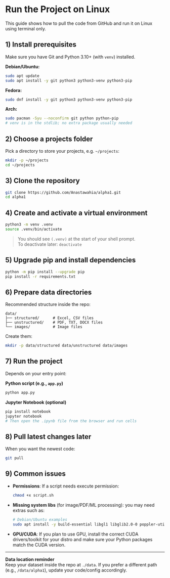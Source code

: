 # Run the Project on Linux 

This guide shows how to pull the code from GitHub and run it on Linux using terminal only.

## 1) Install prerequisites
Make sure you have Git and Python 3.10+ (with `venv`) installed.

**Debian/Ubuntu:**
```bash
sudo apt update
sudo apt install -y git python3 python3-venv python3-pip
```

**Fedora:**
```bash
sudo dnf install -y git python3 python3-venv python3-pip
```

**Arch:**
```bash
sudo pacman -Syu --noconfirm git python python-pip
# venv is in the stdlib; no extra package usually needed
```

## 2) Choose a projects folder
Pick a directory to store your projects, e.g. `~/projects`:
```bash
mkdir -p ~/projects
cd ~/projects
```

## 3) Clone the repository
```bash
git clone https://github.com/Anastawahia/alpha1.git
cd alpha1
```

## 4) Create and activate a virtual environment
```bash
python3 -m venv .venv
source .venv/bin/activate
```

> You should see `(.venv)` at the start of your shell prompt.  
> To deactivate later: `deactivate`

## 5) Upgrade pip and install dependencies
```bash
python -m pip install --upgrade pip
pip install -r requirements.txt
```

## 6) Prepare data directories
Recommended structure inside the repo:
```
data/
├── structured/      # Excel, CSV files
├── unstructured/    # PDF, TXT, DOCX files
└── images/          # Image files
```
Create them:
```bash
mkdir -p data/structured data/unstructured data/images
```

## 7) Run the project
Depends on your entry point:

**Python script (e.g., `app.py`)**
```bash
python app.py
```

**Jupyter Notebook (optional)**
```bash
pip install notebook
jupyter notebook
# Then open the .ipynb file from the browser and run cells
```

## 8) Pull latest changes later
When you want the newest code:
```bash
git pull
```

## 9) Common issues
- **Permissions**: If a script needs execute permission:
  ```bash
  chmod +x script.sh
  ```
- **Missing system libs** (for image/PDF/ML processing): you may need extras such as:
  ```bash
  # Debian/Ubuntu examples
  sudo apt install -y build-essential libgl1 libglib2.0-0 poppler-utils tesseract-ocr
  ```
- **GPU/CUDA**: If you plan to use GPU, install the correct CUDA drivers/toolkit for your distro and make sure your Python packages match the CUDA version.

---

**Data location reminder**  
Keep your dataset inside the repo at `./data`. If you prefer a different path (e.g., `/data/alpha1`), update your code/config accordingly.
